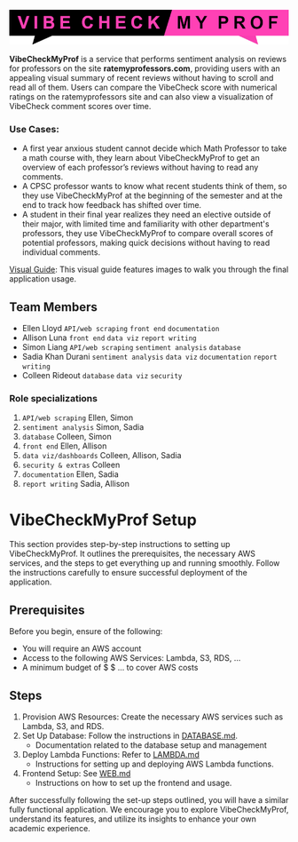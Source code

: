 <p align="center">
  <img src="https://github.com/Jonqora/VibeCheckMyProf/blob/main/scratch/image_files/vcmp_logo.png" />
</p>

**VibeCheckMyProf** is a service that performs sentiment analysis on reviews for professors on the site **ratemyprofessors.com**, providing users with an appealing visual summary of recent reviews without having to scroll and read all of them. Users can compare the VibeCheck score with numerical ratings on the ratemyprofessors site and can also view a visualization of VibeCheck comment scores over time.


### Use Cases:
- A first year anxious student cannot decide which Math Professor to take a math course with, they learn about VibeCheckMyProf to get an overview of each professor’s reviews without having to read any comments.
- A CPSC professor wants to know what recent students think of them, so they use VibeCheckMyProf at the beginning of the semester and at the end to track how feedback has shifted over time.
- A student in their final year realizes they need an elective outside of their major, with limited time and familiarity with other department's professors, they use VibeCheckMyProf to compare overall scores of potential professors, making quick decisions without having to read individual comments.


[Visual Guide](https://github.com/Jonqora/VibeCheckMyProf/blob/doc-update/SET-UP/WebGuide.md): This visual guide features images to walk you through the final application usage.


## Team Members

- Ellen Lloyd `API/web scraping` `front end` `documentation`
- Allison Luna `front end` `data viz` `report writing`
- Simon Liang `API/web scraping` `sentiment analysis` `database`
- Sadia Khan Durani `sentiment analysis` `data viz` `documentation` `report writing`
- Colleen Rideout `database` `data viz` `security`

### Role specializations
1. `API/web scraping` Ellen, Simon
2. `sentiment analysis` Simon, Sadia
3. `database` Colleen, Simon
4. `front end` Ellen, Allison
5. `data viz/dashboards` Colleen, Allison, Sadia
6. `security & extras` Colleen
7. `documentation` Ellen, Sadia
8. `report writing` Sadia, Allison


# VibeCheckMyProf Setup
This section provides step-by-step instructions to setting up VibeCheckMyProf. It outlines the prerequisites, the necessary AWS services, and the steps to get everything up and running smoothly. Follow the instructions carefully to ensure successful deployment of the application.


## Prerequisites
Before you begin, ensure of the following:
- You will require an AWS account
- Access to the following AWS Services: Lambda, S3, RDS, ...
- A minimum budget of $ $ ... to cover AWS costs  


## Steps
1. Provision AWS Resources: Create the necessary AWS services such as Lambda, S3, and RDS.
2. Set Up Database: Follow the instructions in [DATABASE.md](https://github.com/Jonqora/VibeCheckMyProf/blob/doc-update/SET-UP/DATABASE.md).
    * Documentation related to the database setup and management
3. Deploy Lambda Functions: Refer to [LAMBDA.md](https://github.com/Jonqora/VibeCheckMyProf/blob/doc-update/SET-UP/LAMBDA.md)
    * Instructions for setting up and deploying AWS Lambda functions.
4. Frontend Setup: See [WEB.md](https://github.com/Jonqora/VibeCheckMyProf/blob/doc-update/SET-UP/WEB.md)
    * Instructions on how to set up the frontend and usage.


After successfully following the set-up steps outlined, you will have a similar fully functional application. We encourage you to explore VibeCheckMyProf, understand its features, and utilize its insights to enhance your own academic experience.


